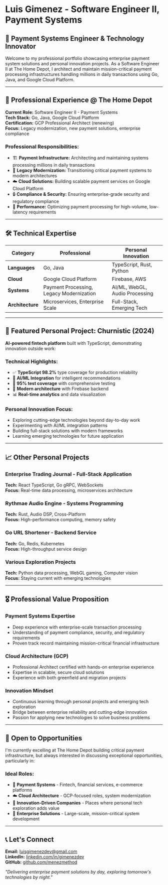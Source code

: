 # Luis Gimenez - Software Engineer II, Payment Systems

## 🏦 **Payment Systems Engineer & Technology Innovator**

Welcome to my professional portfolio showcasing enterprise payment system solutions and personal innovation projects. As a Software Engineer II at The Home Depot, I architect and maintain mission-critical payment processing infrastructures handling millions in daily transactions using Go, Java, and Google Cloud Platform.

---

## 💼 **Professional Experience @ The Home Depot**

**Current Role:** Software Engineer II - Payment Systems  
**Tech Stack:** Go, Java, Google Cloud Platform  
**Certification:** GCP Professional Architect (renewing)  
**Focus:** Legacy modernization, new payment solutions, enterprise compliance  

### **Professional Responsibilities:**
- 🏗️ **Payment Infrastructure:** Architecting and maintaining systems processing millions in daily transactions
- 🔧 **Legacy Modernization:** Transitioning critical payment systems to modern architectures
- ☁️ **Cloud Solutions:** Building scalable payment services on Google Cloud Platform
- 🔒 **Compliance & Security:** Ensuring enterprise-grade security and regulatory compliance
- 🚀 **Performance:** Optimizing payment processing for high-volume, low-latency requirements

---

## 🛠️ **Technical Expertise**

| **Category** | **Professional** | **Personal Innovation** |
|--------------|-----------------|-------------------------|
| **Languages** | Go, Java | TypeScript, Rust, Python |
| **Cloud** | Google Cloud Platform | Firebase, AWS |
| **Systems** | Payment Processing, Legacy Modernization | AI/ML, WebGL, Audio Processing |
| **Architecture** | Microservices, Enterprise Scale | Full-Stack, Emerging Tech |

---

## 🎯 **Featured Personal Project: Churnistic (2024)**

**AI-powered fintech platform** built with TypeScript, demonstrating innovation outside work:

### **Technical Highlights:**
- ✅ **TypeScript 98.2%** type coverage for production reliability
- 🤖 **AI/ML Integration** for intelligent recommendations
- 🧪 **95% test coverage** with comprehensive testing
- 🚀 **Modern architecture** with Firebase backend
- 📊 **Real-time analytics** and data visualization

### **Personal Innovation Focus:**
- Exploring cutting-edge technologies beyond day-to-day work
- Experimenting with AI/ML integration patterns
- Building full-stack solutions with modern frameworks
- Learning emerging technologies for future application

---

## 📈 **Other Personal Projects**

### **Enterprise Trading Journal** - Full-Stack Application
**Tech:** React TypeScript, Go gRPC, WebSockets  
**Focus:** Real-time data processing, microservices architecture

### **Rythmae Audio Engine** - Systems Programming
**Tech:** Rust, Audio DSP, Cross-Platform  
**Focus:** High-performance computing, memory safety

### **Go URL Shortener** - Backend Service
**Tech:** Go, Redis, Kubernetes  
**Focus:** High-throughput service design

### **Various Exploration Projects**
**Tech:** Python data processing, WebGL gaming, Computer vision  
**Focus:** Staying current with emerging technologies

---

## 🎖️ **Professional Value Proposition**

### **Payment Systems Expertise**
- Deep experience with enterprise-scale transaction processing
- Understanding of payment compliance, security, and regulatory requirements
- Proven track record maintaining mission-critical financial infrastructure

### **Cloud Architecture (GCP)**
- Professional Architect certified with hands-on enterprise experience
- Expertise in scalable, secure cloud solutions
- Experience with both greenfield and migration projects

### **Innovation Mindset**
- Continuous learning through personal projects and emerging tech exploration
- Bridge between enterprise reliability and cutting-edge innovation
- Passion for applying new technologies to solve business problems

---

## 🤝 **Open to Opportunities**

I'm currently excelling at The Home Depot building critical payment infrastructure, but always interested in discussing exceptional opportunities, particularly in:

### **Ideal Roles:**
- 🏦 **Payment Systems** - Fintech, financial services, e-commerce platforms
- ☁️ **Cloud Architecture** - GCP-focused roles, system modernization
- 🚀 **Innovation-Driven Companies** - Places where personal tech exploration adds value
- 🏢 **Enterprise Solutions** - Large-scale, mission-critical system development

---

## 📞 **Let's Connect**

**Email:** [luisgimenezdev@gmail.com](mailto:luisgimenezdev@gmail.com)  
**LinkedIn:** [linkedin.com/in/gimenezdev](https://www.linkedin.com/in/gimenezdev)  
**GitHub:** [github.com/menezmethod](https://github.com/menezmethod)  

*"Delivering enterprise payment solutions by day, exploring tomorrow's technologies by night."*